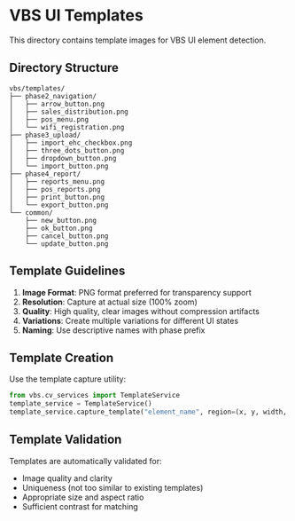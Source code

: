 # VBS UI Templates

This directory contains template images for VBS UI element detection.

## Directory Structure

```
vbs/templates/
├── phase2_navigation/
│   ├── arrow_button.png
│   ├── sales_distribution.png
│   ├── pos_menu.png
│   └── wifi_registration.png
├── phase3_upload/
│   ├── import_ehc_checkbox.png
│   ├── three_dots_button.png
│   ├── dropdown_button.png
│   └── import_button.png
├── phase4_report/
│   ├── reports_menu.png
│   ├── pos_reports.png
│   ├── print_button.png
│   └── export_button.png
└── common/
    ├── new_button.png
    ├── ok_button.png
    ├── cancel_button.png
    └── update_button.png
```

## Template Guidelines

1. **Image Format**: PNG format preferred for transparency support
2. **Resolution**: Capture at actual size (100% zoom)
3. **Quality**: High quality, clear images without compression artifacts
4. **Variations**: Create multiple variations for different UI states
5. **Naming**: Use descriptive names with phase prefix

## Template Creation

Use the template capture utility:
```python
from vbs.cv_services import TemplateService
template_service = TemplateService()
template_service.capture_template("element_name", region=(x, y, width, height))
```

## Template Validation

Templates are automatically validated for:
- Image quality and clarity
- Uniqueness (not too similar to existing templates)
- Appropriate size and aspect ratio
- Sufficient contrast for matching